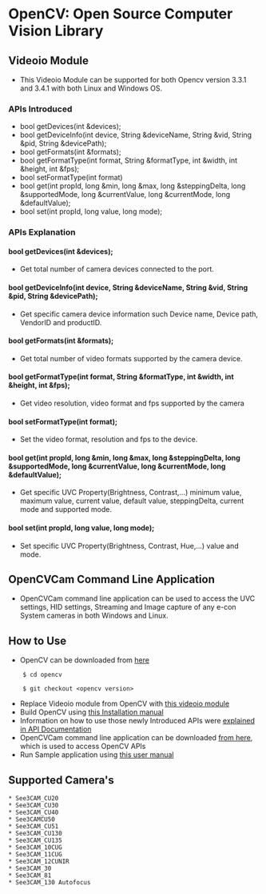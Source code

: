 # OpenCV: Open Source Computer Vision Library

## Videoio Module

* This Videoio Module can be supported for both Opencv version 3.3.1 and 3.4.1 with both Linux and Windows OS.

### APIs Introduced

* bool getDevices(int &devices);
* bool getDeviceInfo(int device, String &deviceName, String &vid, String &pid, String &devicePath);
* bool getFormats(int &formats);
* bool getFormatType(int format, String &formatType, int &width, int &height, int &fps);
* bool setFormatType(int format)
* bool get(int propId, long &min, long &max, long &steppingDelta, long &supportedMode, long &currentValue, long &currentMode, long &defaultValue);
* bool set(int propId, long value, long mode);

### APIs Explanation

#### bool getDevices(int &devices);

* Get total number of camera devices connected to the port.


#### bool getDeviceInfo(int device, String &deviceName, String &vid, String &pid, String &devicePath);

* Get specific camera device information such Device name, Device path, VendorID and productID.


#### bool getFormats(int &formats);

* Get total number of video formats supported by the camera device.


#### bool getFormatType(int format, String &formatType, int &width, int &height, int &fps);

* Get video resolution, video format and fps supported by the camera


#### bool setFormatType(int format);

* Set the video format, resolution and fps to the device. 


#### bool get(int propId, long &min, long &max, long &steppingDelta, long &supportedMode, long &currentValue, long &currentMode, long &defaultValue);

* Get specific UVC Property(Brightness, Contrast,...) minimum value, maximum value, current value, default value, steppingDelta, current mode and supported mode.


#### bool set(int propId, long value, long mode);

* Set specific UVC Property(Brightness, Contrast, Hue,...) value and mode.



## OpenCVCam Command Line Application

* OpenCVCam command line application can be used to access the UVC settings, HID settings, Streaming and Image capture of any e-con System cameras in both Windows and Linux.



## How to Use

* OpenCV can be downloaded from [here](https://github.com/opencv/opencv)
```
	$ cd opencv

	$ git checkout <opencv version>
```

* Replace Videoio module from OpenCV with [this videoio module](https://github.com/econsystems/opencv/tree/master/sources)
* Build OpenCV using [this Installation manual](https://github.com/econsystems/opencv/tree/master/documents)
* Information on how to use those newly Introduced APIs were [explained in API Documentation](https://github.com/econsystems/opencv/tree/master/documents)
* OpenCVCam command line application can be downloaded [from here](https://github.com/econsystems/opencv/tree/master/sources), which is used to access OpenCV APIs
* Run Sample application using [this user manual](https://github.com/econsystems/opencv/tree/master/documents)


## Supported Camera's

	* See3CAM_CU20 
	* See3CAM_CU30
	* See3CAM_CU40
	* See3CAMCU50
	* See3CAM_CU51
	* See3CAM_CU130
	* See3CAM_CU135
	* See3CAM_10CUG
	* See3CAM_11CUG
	* See3CAM_12CUNIR
	* See3CAM_30
	* See3CAM_81
	* See3CAM_130 Autofocus

